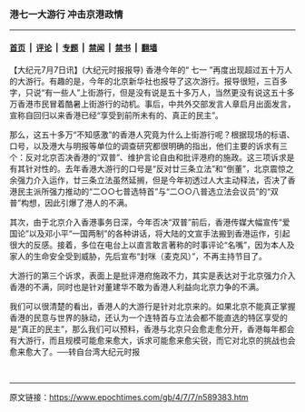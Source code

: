 ### 港七一大游行 冲击京港政情

---

#### [首页](../../../..?n589383) &nbsp;|&nbsp; [评论](../../../../../epoch-comment?n589383) &nbsp;|&nbsp; [专题](../../../../../epoch-special?n589383) &nbsp;|&nbsp; [禁闻](../../../../../epoch-news?n589383) &nbsp;|&nbsp; [禁书](../../../../../books?n589383) &nbsp;|&nbsp; [翻墙](https://github.com/gfw-breaker/nogfw/blob/master/README.md?n589383)


<div class="post_content" id="artbody" itemprop="articleBody">
 <!-- article content begin -->
 <p>
  【大纪元7月7日讯】(大纪元时报报导) 香港今年的“
  <ok href="https://www.epochtimes.com/gb/tag/%E4%B8%83%E4%B8%80.html">
   七一
  </ok>
  ”再度出现超过五十万人的大游行。有趣的是，今年的北京新华社也报导了这次游行。报导很短，三百多字，只说“有一些人”上街游行，但是没有说是五十多万人，当然更没有说这五十多万香港市民冒着酷暑上街游行的动机。事后，中共外交部发言人章启月出面发言，宣称自回归以来香港已经“享受到前所未有的、真正的民主”。
 </p>
 <p>
  那么，这五十多万“不知感激”的香港人究竟为什么上街游行呢？根据现场的标语、口号，以及港大与明报等单位的调查研究都很明确的指出，他们主要的诉求有三个：反对北京否决香港的“双普”、维护言论自由和批评港府的施政。这三项诉求是有其针对性的。去年香港大游行的口号是“反对廿三条立法”和“倒董”，北京震惊之余强力介入运作，廿三条立法虽然延搁，但是今年初透过人大主动释法，否决了香港民主派所强力推动的“二○○七普选特首”与“二○○八普选立法会议员”的“双普”构想，因此引爆了港人的不满。
 </p>
 <p>
  其次，由于北京介入香港事务日深，今年否决“双普”前后，香港传媒大幅宣传“爱国论”以及邓小平“一国两制”的各种讲话，将大陆的文宣手法搬到香港运作，引起很大的反感。接着，多位在电台上以直言敢言著称的时事评论“名嘴”，因为本人及家人的生命安全受到威胁，先后宣布“封咪（麦克风）”，不再主持节目了。
 </p>
 <p>
  大游行的第三个诉求，表面上是批评港府施政不力，其实是表达对于北京强力介入香港的不满，同时也是针对董建华不敢为香港人利益向北京力争的不满。
 </p>
 <p>
  我们可以很清楚的看出，香港人的大游行是针对北京来的。如果北京不能真正掌握香港的民意与世界的脉动，还认为一个连特首与立法会都不能直选的特区享受的是“真正的民主”，那么我们可以预料，香港与北京只会愈走愈分开，香港每年都会有大游行，而且规模可能愈来愈大，诉求可能愈来愈尖锐，而它对北京的挑战也会愈来愈大了。──转自台湾大纪元时报
 </p>
 <p>
  <font color="#ffffff">
   (http://www.dajiyuan.com)
  </font>
 </p>
 <!-- article content end -->
 <div id="below_article_ad">
 </div>
</div>


---

原文链接：https://www.epochtimes.com/gb/4/7/7/n589383.htm